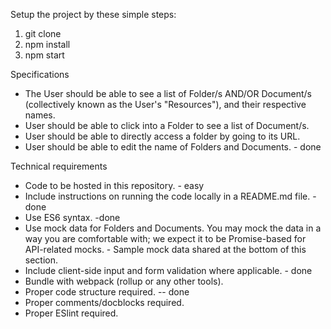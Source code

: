 Setup the project by these simple steps:
1. git clone
2. npm install
3. npm start


Specifications
- The User should be able to see a list of Folder/s AND/OR Document/s (collectively known as the User's "Resources"), and their respective names.
- User should be able to click into a Folder to see a list of Document/s.
- User should be able to directly access a folder by going to its URL.
- User should be able to edit the name of Folders and Documents. - done



Technical requirements
- Code to be hosted in this repository. - easy
- Include instructions on running the code locally in a README.md file. - done
- Use ES6 syntax. -done
- Use mock data for Folders and Documents. You may mock the data in a way you are comfortable with; we expect it to be Promise-based for API-related mocks. - Sample mock data shared at the bottom of this section.
- Include client-side input and form validation where applicable. - done
- Bundle with webpack (rollup or any other tools).
- Proper code structure required. -- done
- Proper comments/docblocks required.
- Proper ESlint required.